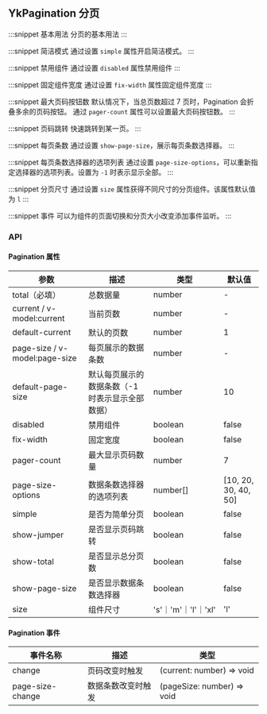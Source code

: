 ## YkPagination 分页

:::snippet
基本用法
分页的基本用法
<PaginationPrimary/>
:::

:::snippet
简洁模式
通过设置 `simple` 属性开启简洁模式。
<PaginationSimple/>
:::

:::snippet
禁用组件
通过设置 `disabled` 属性禁用组件
<PaginationDisabled/>
:::

:::snippet
固定组件宽度
通过设置 `fix-width` 属性固定组件宽度
<PaginationFixWidth/>
:::

:::snippet
最大页码按钮数
默认情况下，当总页数超过 7 页时，Pagination 会折叠多余的页码按钮。 通过 `pager-count` 属性可以设置最大页码按钮数。
<PaginationPagerCount/>
:::

:::snippet
页码跳转
快速跳转到某一页。
<PaginationShowJumper/>
:::

:::snippet
每页条数
通过设置 `show-page-size`，展示每页条数选择器。
<PaginationShowPageSize/>
:::

:::snippet
每页条数选择器的选项列表
通过设置 `page-size-options`，可以重新指定选择器的选项列表。设置为 `-1` 时表示显示全部。
<PaginationPageSizeOptions/>
:::

:::snippet
分页尺寸
通过设置 `size` 属性获得不同尺寸的分页组件。该属性默认值为 `l`
<PaginationDifferentSize/>
:::

:::snippet
事件
可以为组件的页面切换和分页大小改变添加事件监听。
<PaginationEvents/>
:::

### API

#### Pagination 属性

| 参数                          | 描述                                            | 类型                | 默认值               |
| ----------------------------- | ----------------------------------------------- | ------------------- | -------------------- |
| total（必填）                 | 总数据量                                        | number              | -                    |
| current / v-model:current     | 当前页数                                        | number              | -                    |
| default-current               | 默认的页数                                      | number              | 1                    |
| page-size / v-model:page-size | 每页展示的数据条数                              | number              | -                    |
| default-page-size             | 默认每页展示的数据条数（-1 时表示显示全部数据） | number              | 10                   |
| disabled                      | 禁用组件                                        | boolean             | false                |
| fix-width                     | 固定宽度                                        | boolean             | false                |
| pager-count                   | 最大显示页码数量                                | number              | 7                    |
| page-size-options             | 数据条数选择器的选项列表                        | number[]            | [10, 20, 30, 40, 50] |
| simple                        | 是否为简单分页                                  | boolean             | false                |
| show-jumper                   | 是否显示页码跳转                                | boolean             | false                |
| show-total                    | 是否显示总分页数                                | boolean             | false                |
| show-page-size                | 是否显示数据条数选择器                          | boolean             | false                |
| size                          | 组件尺寸                                        | 's'｜'m'｜'l'｜'xl' | 'l'                  |

#### Pagination 事件

| 事件名称         | 描述               | 类型                       |
| ---------------- | ------------------ | -------------------------- |
| change           | 页码改变时触发     | (current: number) => void  |
| page-size-change | 数据条数改变时触发 | (pageSize: number) => void |
